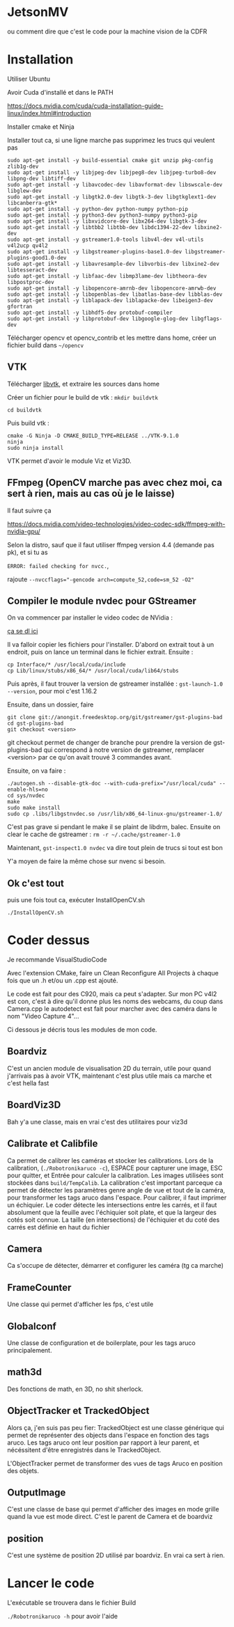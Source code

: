 # JetsonMV
ou comment dire que c'est le code pour la machine vision de la CDFR

# Installation
Utiliser Ubuntu

Avoir Cuda d'installé et dans le PATH

https://docs.nvidia.com/cuda/cuda-installation-guide-linux/index.html#introduction

Installer cmake et Ninja

Installer tout ca, si une ligne marche pas supprimez les trucs qui veulent pas
```console
sudo apt-get install -y build-essential cmake git unzip pkg-config zlib1g-dev
sudo apt-get install -y libjpeg-dev libjpeg8-dev libjpeg-turbo8-dev libpng-dev libtiff-dev
sudo apt-get install -y libavcodec-dev libavformat-dev libswscale-dev libglew-dev
sudo apt-get install -y libgtk2.0-dev libgtk-3-dev libgtkglext1-dev libcanberra-gtk*
sudo apt-get install -y python-dev python-numpy python-pip
sudo apt-get install -y python3-dev python3-numpy python3-pip
sudo apt-get install -y libxvidcore-dev libx264-dev libgtk-3-dev
sudo apt-get install -y libtbb2 libtbb-dev libdc1394-22-dev libxine2-dev
sudo apt-get install -y gstreamer1.0-tools libv4l-dev v4l-utils v4l2ucp qv4l2 
sudo apt-get install -y libgstreamer-plugins-base1.0-dev libgstreamer-plugins-good1.0-dev
sudo apt-get install -y libavresample-dev libvorbis-dev libxine2-dev libtesseract-dev
sudo apt-get install -y libfaac-dev libmp3lame-dev libtheora-dev libpostproc-dev
sudo apt-get install -y libopencore-amrnb-dev libopencore-amrwb-dev
sudo apt-get install -y libopenblas-dev libatlas-base-dev libblas-dev
sudo apt-get install -y liblapack-dev liblapacke-dev libeigen3-dev gfortran
sudo apt-get install -y libhdf5-dev protobuf-compiler
sudo apt-get install -y libprotobuf-dev libgoogle-glog-dev libgflags-dev
```
Télécharger opencv et opencv_contrib et les mettre dans home, créer un fichier build dans `~/opencv`

## VTK

Télécharger [libvtk](https://vtk.org/download/), et extraire les sources dans home

Créer un fichier pour le build de vtk : `mkdir buildvtk`

`cd buildvtk`

Puis build vtk : 
```console
cmake -G Ninja -D CMAKE_BUILD_TYPE=RELEASE ../VTK-9.1.0
ninja
sudo ninja install
```

VTK permet d'avoir le module Viz et Viz3D.

## FFmpeg (OpenCV marche pas avec chez moi, ca sert à rien, mais au cas où je le laisse)

Il faut suivre ça 

https://docs.nvidia.com/video-technologies/video-codec-sdk/ffmpeg-with-nvidia-gpu/

Selon la distro, sauf que il faut utiliser ffmpeg version 4.4 (demande pas pk), et si tu as 

`ERROR: failed checking for nvcc.`, 

rajoute `--nvccflags="-gencode arch=compute_52,code=sm_52 -O2"`

## Compiler le module nvdec pour GStreamer

On va commencer par installer le video codec de NVidia :

[ça se dl ici](https://developer.nvidia.com/nvidia-video-codec-sdk/download)

Il va falloir copier les fichiers pour l'installer.
D'abord on extrait tout à un endroit, puis on lance un terminal dans le fichier extrait.
Ensuite :
```console
cp Interface/* /usr/local/cuda/include
cp Lib/linux/stubs/x86_64/* /usr/local/cuda/lib64/stubs
```

Puis après, il faut trouver la version de gstreamer installée : `gst-launch-1.0 --version`, pour moi c'est 1.16.2

Ensuite, dans un dossier, faire 
```console
git clone git://anongit.freedesktop.org/git/gstreamer/gst-plugins-bad
cd gst-plugins-bad
git checkout <version>
```
git checkout permet de changer de branche pour prendre la version de gst-plugins-bad qui correspond à notre version de gstreamer, remplacer \<version\> par ce qu'on avait trouvé 3 commandes avant.

Ensuite, on va faire :
```
./autogen.sh --disable-gtk-doc --with-cuda-prefix="/usr/local/cuda" --enable-hls=no
cd sys/nvdec
make
sudo make install
sudo cp .libs/libgstnvdec.so /usr/lib/x86_64-linux-gnu/gstreamer-1.0/
```
C'est pas grave si pendant le make il se plaint de libdrm, balec.
Ensuite on clear le cache de gstreamer : `rm -r ~/.cache/gstreamer-1.0`

Maintenant, `gst-inspect1.0 nvdec` va dire tout plein de trucs si tout est bon

Y'a moyen de faire la même chose sur nvenc si besoin.

## Ok c'est tout

puis une fois tout ca, exécuter InstallOpenCV.sh

`./InstallOpenCV.sh`

# Coder dessus
Je recommande VisualStudioCode

Avec l'extension CMake, faire un Clean Reconfigure All Projects à chaque fois que un .h et/ou un .cpp est ajouté.

Le code est fait pour des C920, mais ca peut s'adapter.
Sur mon PC v4l2 est con, c'est à dire qu'il donne plus les noms des webcams, du coup dans Camera.cpp le autodetect est fait pour marcher avec des caméra dans le nom "Video Capture 4"...

Ci dessous je décris tous les modules de mon code.

## Boardviz

C'est un ancien module de visualisation 2D du terrain, utile pour quand j'arrivais pas à avoir VTK, maintenant c'est plus utile mais ca marche et c'est hella fast

## BoardViz3D

Bah y'a une classe, mais en vrai c'est des utilitaires pour viz3d

## Calibrate et Calibfile

Ca permet de calibrer les caméras et stocker les calibrations. Lors de la calibration, (`./Robotronikaruco -c`), ESPACE pour capturer une image, ESC pour quitter, et Entrée pour calculer la calibration. Les images utilisées sont stockées dans `build/TempCalib`.
La calibration c'est important parceque ca permet de détecter les paramètres genre angle de vue et tout de la caméra, pour transformer les tags aruco dans l'espace.
Pour calibrer, il faut imprimer un échiquier. Le coder détecte les intersections entre les carrés, et il faut absolument que la feuille avec l'échiquier soit plate, et que la largeur des cotés soit connue. La taille (en intersections) de l'échiquier et du coté des carrés est définie en haut du fichier

## Camera

Ca s'occupe de détecter, démarrer et configurer les caméra (tg ca marche)

## FrameCounter

Une classe qui permet d'afficher les fps, c'est utile

## Globalconf

Une classe de configuration et de boilerplate, pour les tags aruco principalement.

## math3d

Des fonctions de math, en 3D, no shit sherlock.

## ObjectTracker et TrackedObject

Alors ça, j'en suis pas peu fier: 
TrackedObject est une classe générique qui permet de représenter des objects dans l'espace en fonction des tags aruco. Les tags aruco ont leur position par rapport à leur parent, et nécéssitent d'être enregistrés dans le TrackedObject.

L'ObjectTracker permet de transformer des vues de tags Aruco en position des objets.

## OutputImage

C'est une classe de base qui permet d'afficher des images en mode grille quand la vue est mode direct. C'est le parent de Camera et de boardviz

## position

C'est une système de position 2D utilisé par boardviz. En vrai ca sert à rien.

# Lancer le code

L'exécutable se trouvera dans le fichier Build

`./Robotronikaruco -h` pour avoir l'aide